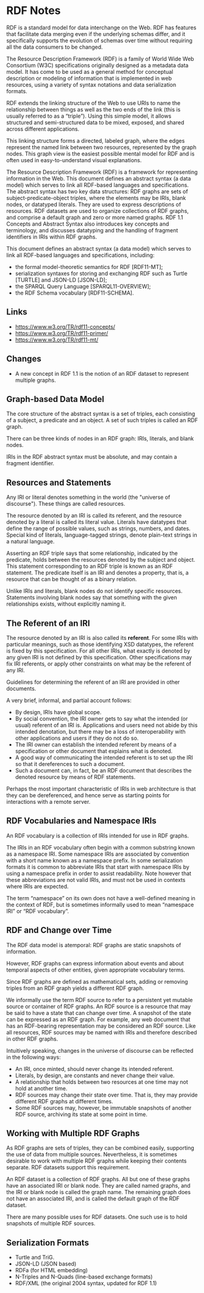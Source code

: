 # RDF Notes

RDF is a standard model for data interchange on the Web. RDF has features that facilitate data merging even if the underlying schemas differ, and it specifically supports the evolution of schemas over time without requiring all the data consumers to be changed.

The Resource Description Framework (RDF) is a family of World Wide Web Consortium (W3C) specifications originally designed as a metadata data model. It has come to be used as a general method for conceptual description or modeling of information that is implemented in web resources, using a variety of syntax notations and data serialization formats.

RDF extends the linking structure of the Web to use URIs to name the relationship between things as well as the two ends of the link (this is usually referred to as a “triple”). Using this simple model, it allows structured and semi-structured data to be mixed, exposed, and shared across different applications.

This linking structure forms a directed, labeled graph, where the edges represent the named link between two resources, represented by the graph nodes. This graph view is the easiest possible mental model for RDF and is often used in easy-to-understand visual explanations.

The Resource Description Framework (RDF) is a framework for representing information in the Web. This document defines an abstract syntax (a data model) which serves to link all RDF-based languages and specifications. The abstract syntax has two key data structures: RDF graphs are sets of subject-predicate-object triples, where the elements may be IRIs, blank nodes, or datatyped literals. They are used to express descriptions of resources. RDF datasets are used to organize collections of RDF graphs, and comprise a default graph and zero or more named graphs. RDF 1.1 Concepts and Abstract Syntax also introduces key concepts and terminology, and discusses datatyping and the handling of fragment identifiers in IRIs within RDF graphs.

This document defines an abstract syntax (a data model) which serves to link all RDF-based languages and specifications, including:

- the formal model-theoretic semantics for RDF [RDF11-MT];
- serialization syntaxes for storing and exchanging RDF such as Turtle [TURTLE] and JSON-LD [JSON-LD];
- the SPARQL Query Language [SPARQL11-OVERVIEW];
- the RDF Schema vocabulary [RDF11-SCHEMA].


## Links

- https://www.w3.org/TR/rdf11-concepts/
- https://www.w3.org/TR/rdf11-primer/
- https://www.w3.org/TR/rdf11-mt/


## Changes

- A new concept in RDF 1.1 is the notion of an RDF dataset to represent multiple graphs.


## Graph-based Data Model

The core structure of the abstract syntax is a set of triples, each consisting of a subject, a predicate and an object. A set of such triples is called an RDF graph.

There can be three kinds of nodes in an RDF graph: IRIs, literals, and blank nodes.

IRIs in the RDF abstract syntax must be absolute, and may contain a fragment identifier.


## Resources and Statements

Any IRI or literal denotes something in the world (the "universe of discourse"). These things are called resources.

The resource denoted by an IRI is called its referent, and the resource denoted by a literal is called its literal value. Literals have datatypes that define the range of possible values, such as strings, numbers, and dates. Special kind of literals, language-tagged strings, denote plain-text strings in a natural language.

Asserting an RDF triple says that some relationship, indicated by the predicate, holds between the resources denoted by the subject and object. This statement corresponding to an RDF triple is known as an RDF statement. The predicate itself is an IRI and denotes a property, that is, a resource that can be thought of as a binary relation.

Unlike IRIs and literals, blank nodes do not identify specific resources. Statements involving blank nodes say that something with the given relationships exists, without explicitly naming it.


## The Referent of an IRI

The resource denoted by an IRI is also called its **referent**. For some IRIs with particular meanings, such as those identifying XSD datatypes, the referent is fixed by this specification. For all other IRIs, what exactly is denoted by any given IRI is not defined by this specification. Other specifications may fix IRI referents, or apply other constraints on what may be the referent of any IRI.

Guidelines for determining the referent of an IRI are provided in other documents.

A very brief, informal, and partial account follows:

- By design, IRIs have global scope.
- By social convention, the IRI owner gets to say what the intended (or usual) referent of an IRI is. Applications and users need not abide by this intended denotation, but there may be a loss of interoperability with other applications and users if they do not do so.
- The IRI owner can establish the intended referent by means of a specification or other document that explains what is denoted.
- A good way of communicating the intended referent is to set up the IRI so that it dereferences to such a document.
- Such a document can, in fact, be an RDF document that describes the denoted resource by means of RDF statements.

Perhaps the most important characteristic of IRIs in web architecture is that they can be dereferenced, and hence serve as starting points for interactions with a remote server.


## RDF Vocabularies and Namespace IRIs

An RDF vocabulary is a collection of IRIs intended for use in RDF graphs.

The IRIs in an RDF vocabulary often begin with a common substring known as a namespace IRI. Some namespace IRIs are associated by convention with a short name known as a namespace prefix. In some serialization formats it is common to abbreviate IRIs that start with namespace IRIs by using a namespace prefix in order to assist readability. Note however that these abbreviations are not valid IRIs, and must not be used in contexts where IRIs are expected.

The term “namespace” on its own does not have a well-defined meaning in the context of RDF, but is sometimes informally used to mean “namespace IRI” or “RDF vocabulary”.


## RDF and Change over Time

The RDF data model is atemporal: RDF graphs are static snapshots of information.

However, RDF graphs can express information about events and about temporal aspects of other entities, given appropriate vocabulary terms.

Since RDF graphs are defined as mathematical sets, adding or removing triples from an RDF graph yields a different RDF graph.

We informally use the term RDF source to refer to a persistent yet mutable source or container of RDF graphs. An RDF source is a resource that may be said to have a state that can change over time. A snapshot of the state can be expressed as an RDF graph. For example, any web document that has an RDF-bearing representation may be considered an RDF source. Like all resources, RDF sources may be named with IRIs and therefore described in other RDF graphs.

Intuitively speaking, changes in the universe of discourse can be reflected in the following ways:

- An IRI, once minted, should never change its intended referent.
- Literals, by design, are constants and never change their value.
- A relationship that holds between two resources at one time may not hold at another time.
- RDF sources may change their state over time. That is, they may provide different RDF graphs at different times.
- Some RDF sources may, however, be immutable snapshots of another RDF source, archiving its state at some point in time.


## Working with Multiple RDF Graphs

As RDF graphs are sets of triples, they can be combined easily, supporting the use of data from multiple sources. Nevertheless, it is sometimes desirable to work with multiple RDF graphs while keeping their contents separate. RDF datasets support this requirement.

An RDF dataset is a collection of RDF graphs. All but one of these graphs have an associated IRI or blank node. They are called named graphs, and the IRI or blank node is called the graph name. The remaining graph does not have an associated IRI, and is called the default graph of the RDF dataset.

There are many possible uses for RDF datasets. One such use is to hold snapshots of multiple RDF sources.


## Serialization Formats

- Turtle and TriG.
- JSON-LD (JSON based)
- RDFa (for HTML embedding)
- N-Triples and N-Quads (line-based exchange formats)
- RDF/XML (the original 2004 syntax, updated for RDF 1.1)
